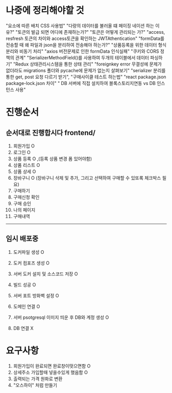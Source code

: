 # 나중에 정리해야할 것
"요소에 따른 배치 CSS 사용법"
"다량의 데이터를 불러올 떄 페이징 네이션 하는 이유?"
"토큰의 발급 되면 어디에 존재하는가?"
"토큰은 어떻게 관리되는 가?"
"access, resfresh 토큰의 차이와 access토큰을 확인하는 JWTAthentication"
"formData를 전송할 때 왜 파일과 json을 분리하여 전송해야 하는가?"
"상품등록을 위한 데이터 형식 분리와 비동기 처리"
"axios 버전문제로 인한 formData 인식실패"
"쿠키와 CORS 정책의 관계"
"SerializerMethodField()를 사용하여 두개의 테이블에서 데이터 파싱하기"
"Redux 상태관리시스템을 통한 상태 관리"
"foreignkey error 무결성에 문제가 없더라도 migrations 폴더와 pycache에 문제가 없는지 살펴보기"
"serializer 분리를 통한 get, post 요청 다르기 받기",
"구매사이클 테스트 하는법"
"react package.json package-lock.json 차이"
" DB 서버에 직접 설치하여 블록스토리지연동 vs DB 인스턴스 사용"


# 진행순서
## 순서대로 진행합시다 frontend/
1. 회원가입 O
2. 로그인 O
3. 상품 등록 O ,(등록 상품 변경 폼 있어야함)
4. 상품 리스트 O
5. 상품 상세 O
6. 장바구니 O (장바구니 삭제 및 추가, 그리고 선택하여 구매할 수 있또록 체크박스 필요)
7. 구매하기
8. 구매신청 확인
9.  구매 승인
10. 나의 페이지
11. 구매내역


-------------------------------
## 임시 배포중
1. 도커파일 생성 O
2. 도커 컴포즈 생성 O
3. 서버 도커 설치 및 소스코드 저장 O
4. 빌드 성공 O
5. 서버 포트 방화벽 설정 O
6. 도메인 연결 O
7. 서버 psotgresql 이미지 띄운 후 DB와 계정 생성 O

8. DB 연결 X

# 요구사항
1. 회원가입이 완료되면 완료창이떳으면함 O
2. 상세주소 가입할때 넣을수있게 했음함 O
3. 출력되는 가격 원화로 변환
4. "오스하이" 처럼 만들기